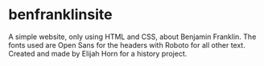 # benfranklinsite
A simple website, only using HTML and CSS, about Benjamin Franklin. The fonts used
are Open Sans for the headers with Roboto for all other text. Created and made by
Elijah Horn for a history project.

